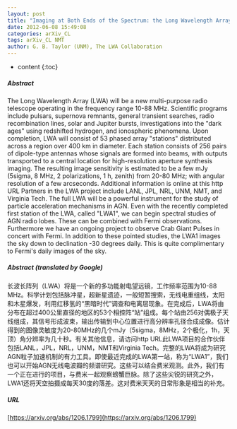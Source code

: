 ```yaml
---
layout: post
title: "Imaging at Both Ends of the Spectrum: the Long Wavelength Array and Fermi"
date: 2012-06-08 15:49:08
categories: arXiv_CL
tags: arXiv_CL NMT
author: G. B. Taylor (UNM), The LWA Collaboration
---
```


* content
{:toc}

##### Abstract
The Long Wavelength Array (LWA) will be a new multi-purpose radio telescope operating in the frequency range 10-88 MHz. Scientific programs include pulsars, supernova remnants, general transient searches, radio recombination lines, solar and Jupiter bursts, investigations into the "dark ages" using redshifted hydrogen, and ionospheric phenomena. Upon completion, LWA will consist of 53 phased array "stations" distributed across a region over 400 km in diameter. Each station consists of 256 pairs of dipole-type antennas whose signals are formed into beams, with outputs transported to a central location for high-resolution aperture synthesis imaging. The resulting image sensitivity is estimated to be a few mJy (5sigma, 8 MHz, 2 polarizations, 1 h, zenith) from 20-80 MHz; with angular resolution of a few arcseconds. Additional information is online at this http URL Partners in the LWA project include LANL, JPL, NRL, UNM, NMT, and Virginia Tech. The full LWA will be a powerful instrument for the study of particle acceleration mechanisms in AGN. Even with the recently completed first station of the LWA, called "LWA1", we can begin spectral studies of AGN radio lobes. These can be combined with Fermi observations. Furthermore we have an ongoing project to observe Crab Giant Pulses in concert with Fermi. In addition to these pointed studies, the LWA1 images the sky down to declination -30 degrees daily. This is quite complimentary to Fermi's daily images of the sky.

##### Abstract (translated by Google)
长波长阵列（LWA）将是一个新的多功能射电望远镜，工作频率范围为10-88 MHz。科学计划包括脉冲星，超新星遗迹，一般短暂搜索，无线电重组线，太阳和木星爆发，利用红移氢的“黑暗时代”调查和电离层现象。在完成后，LWA将由分布在超过400公里直径的地区的53个相控阵“站”组成。每个站由256对偶极子天线组成，其信号形成波束，输出传输到中心位置进行高分辨率孔径合成成像。估计得到的图像灵敏度为20-80MHz的几个mJy（5sigma，8MHz，2个极化，1h，天顶）角分辨率为几十秒。有关其他信息，请访问http URL此LWA项目的合作伙伴包括LANL，JPL，NRL，UNM，NMT和Virginia Tech。完整的LWA将成为研究AGN粒子加速机制的有力工具。即使最近完成的LWA第一站，称为“LWA1”，我们也可以开始AGN无线电波瓣的频谱研究。这些可以结合费米观测。此外，我们有一个正在进行的项目，与费米一起观察螃蟹巨脉。除了这些尖锐的研究之外，LWA1还将天空拍摄成每天30度的落差。这对费米天天的日常形象是相当的补充。

##### URL
[https://arxiv.org/abs/1206.1799](https://arxiv.org/abs/1206.1799)

